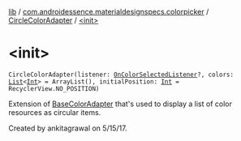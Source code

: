 [lib](../../index.md) / [com.androidessence.materialdesignspecs.colorpicker](../index.md) / [CircleColorAdapter](index.md) / [&lt;init&gt;](./-init-.md)

# &lt;init&gt;

`CircleColorAdapter(listener: `[`OnColorSelectedListener`](../-color-dialog/-on-color-selected-listener/index.md)`?, colors: `[`List`](https://kotlinlang.org/api/latest/jvm/stdlib/kotlin.collections/-list/index.html)`<`[`Int`](https://kotlinlang.org/api/latest/jvm/stdlib/kotlin/-int/index.html)`> = ArrayList(), initialPosition: `[`Int`](https://kotlinlang.org/api/latest/jvm/stdlib/kotlin/-int/index.html)` = RecyclerView.NO_POSITION)`

Extension of [BaseColorAdapter](../-base-color-adapter/index.md) that's used to display a list of color resources as circular
items.

Created by ankitagrawal on 5/15/17.

